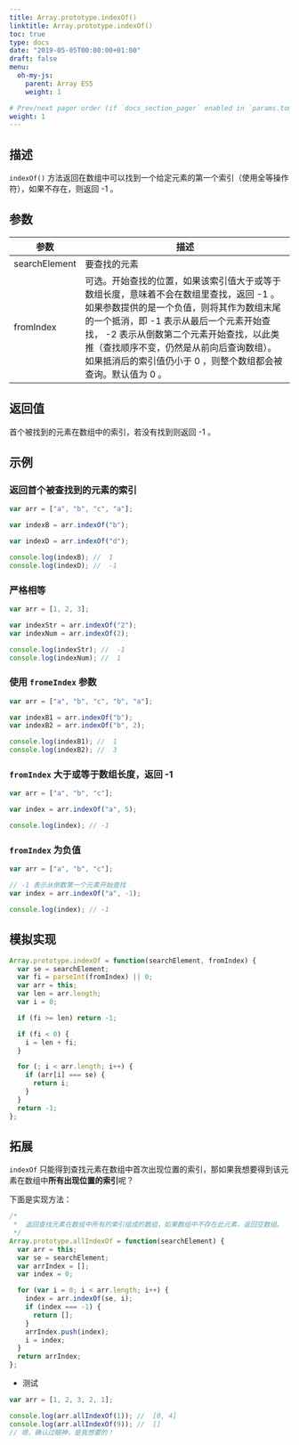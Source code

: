 ```yaml
---
title: Array.prototype.indexOf()
linktitle: Array.prototype.indexOf()
toc: true
type: docs
date: "2019-05-05T00:00:00+01:00"
draft: false
menu:
  oh-my-js:
    parent: Array ES5
    weight: 1

# Prev/next pager order (if `docs_section_pager` enabled in `params.toml`)
weight: 1
---
```


## 描述

`indexOf()` 方法返回在数组中可以找到一个给定元素的第一个索引（使用全等操作符），如果不存在，则返回 -1 。

## 参数

| 参数          | 描述                                                                                                                                                                                                                                                                                                                                   |
| ------------- | -------------------------------------------------------------------------------------------------------------------------------------------------------------------------------------------------------------------------------------------------------------------------------------------------------------------------------------- |
| searchElement | 要查找的元素                                                                                                                                                                                                                                                                                                                           |
| fromIndex     | 可选。开始查找的位置，如果该索引值大于或等于数组长度，意味着不会在数组里查找，返回 -1 。如果参数提供的是一个负值，则将其作为数组末尾的一个抵消，即 -1 表示从最后一个元素开始查找， -2 表示从倒数第二个元素开始查找，以此类推（查找顺序不变，仍然是从前向后查询数组）。如果抵消后的索引值仍小于 0 ，则整个数组都会被查询。默认值为 0 。 |

## 返回值

首个被找到的元素在数组中的索引，若没有找到则返回 -1 。

## 示例

### 返回首个被查找到的元素的索引

```js
var arr = ["a", "b", "c", "a"];

var indexB = arr.indexOf("b");

var indexD = arr.indexOf("d");

console.log(indexB); //  1
console.log(indexD); //  -1
```

### 严格相等

```js
var arr = [1, 2, 3];

var indexStr = arr.indexOf("2");
var indexNum = arr.indexOf(2);

console.log(indexStr); //  -1
console.log(indexNum); //  1
```

### 使用 `fromeIndex` 参数

```js
var arr = ["a", "b", "c", "b", "a"];

var indexB1 = arr.indexOf("b");
var indexB2 = arr.indexOf("b", 2);

console.log(indexB1); //  1
console.log(indexB2); //  3
```

### `fromIndex` 大于或等于数组长度，返回 -1

```js
var arr = ["a", "b", "c"];

var index = arr.indexOf("a", 5);

console.log(index); // -1
```

### `fromIndex` 为负值

```js
var arr = ["a", "b", "c"];

// -1 表示从倒数第一个元素开始查找
var index = arr.indexOf("a", -1);

console.log(index); // -1
```

## 模拟实现

```js
Array.prototype.indexOf = function(searchElement, fromIndex) {
  var se = searchElement;
  var fi = parseInt(fromIndex) || 0;
  var arr = this;
  var len = arr.length;
  var i = 0;

  if (fi >= len) return -1;

  if (fi < 0) {
    i = len + fi;
  }

  for (; i < arr.length; i++) {
    if (arr[i] === se) {
      return i;
    }
  }
  return -1;
};
```

## 拓展

`indexOf` 只能得到查找元素在数组中首次出现位置的索引，那如果我想要得到该元素在数组中**所有出现位置的索引**呢？

下面是实现方法：

```js
/*
 *  返回查找元素在数组中所有的索引组成的数组，如果数组中不存在此元素，返回空数组。
 */
Array.prototype.allIndexOf = function(searchElement) {
  var arr = this;
  var se = searchElement;
  var arrIndex = [];
  var index = 0;

  for (var i = 0; i < arr.length; i++) {
    index = arr.indexOf(se, i);
    if (index === -1) {
      return [];
    }
    arrIndex.push(index);
    i = index;
  }
  return arrIndex;
};
```

- 测试

```js
var arr = [1, 2, 3, 2, 1];

console.log(arr.allIndexOf(1)); //  [0, 4]
console.log(arr.allIndexOf(9)); //  []
// 嗯，确认过眼神，是我想要的！
```
